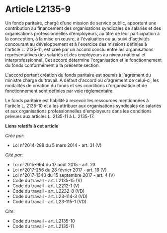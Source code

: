 # Article L2135-9

Un fonds paritaire, chargé d'une mission de service public, apportant une contribution au financement des organisations
syndicales de salariés et des organisations professionnelles d'employeurs, au titre de leur participation à la conception, à
la mise en œuvre, à l'évaluation ou au suivi d'activités concourant au développement et à l'exercice des missions définies à
l'article L. 2135-11, est créé par un accord conclu entre les organisations représentatives des salariés et des employeurs au
niveau national et interprofessionnel. Cet accord détermine l'organisation et le fonctionnement du fonds conformément à la
présente section. 

L'accord portant création du fonds paritaire est soumis à l'agrément du ministre chargé du travail. A défaut d'accord ou
d'agrément de celui-ci, les modalités de création du fonds et ses conditions d'organisation et de fonctionnement sont
définies par voie réglementaire. 

Le fonds paritaire est habilité à recevoir les ressources mentionnées à l'article L. 2135-10 et à les attribuer aux
organisations syndicales de salariés et aux organisations professionnelles d'employeurs dans les conditions prévues aux
articles L. 2135-11 à L. 2135-17.

**Liens relatifs à cet article**

_Créé par_:

  - Loi n°2014-288 du 5 mars 2014 - art. 31 (V)

_Cité par_:

  - Loi n°2015-994 du 17 août 2015 - art. 23
  - Loi n°2017-256 du 28 février 2017 - art. 18 (V)
  - Loi n°2017-1340 du 15 septembre 2017 - art. 4 (V)
  - Code du travail - art. L2135-15 (V)
  - Code du travail - art. L2212-1 (V)
  - Code du travail - art. L2232-8 (VD)
  - Code du travail - art. L23-114-3 (VD)
  - Code du travail - art. L23-115-1 (VD)

_Cite_:

  - Code du travail - art. L2135-10
  - Code du travail - art. L2135-11
